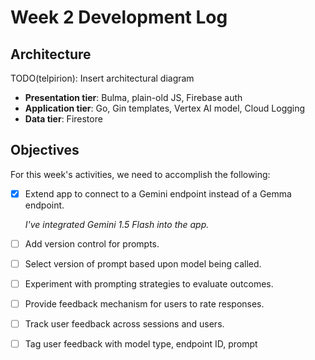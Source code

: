 # Week 2 Development Log

## Architecture

TODO(telpirion): Insert architectural diagram

+ **Presentation tier**: Bulma, plain-old JS, Firebase auth
+ **Application tier**: Go, Gin templates, Vertex AI model, Cloud Logging
+ **Data tier**: Firestore

## Objectives

For this week's activities, we need to accomplish the following:

- [x] Extend app to connect to a Gemini endpoint instead of a Gemma endpoint.

   _I've integrated Gemini 1.5 Flash into the app._

- [ ] Add version control for prompts. 
- [ ] Select version of prompt based upon model being called.
- [ ] Experiment with prompting strategies to evaluate outcomes.
- [ ] Provide feedback mechanism for users to rate responses.
- [ ] Track user feedback across sessions and users.
- [ ] Tag user feedback with model type, endpoint ID, prompt